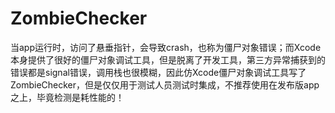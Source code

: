 # ZombieChecker

当app运行时，访问了悬垂指针，会导致crash，也称为僵尸对象错误；而Xcode本身提供了很好的僵尸对象调试工具，但是脱离了开发工具，第三方异常捕获到的错误都是signal错误，调用栈也很模糊，因此仿Xcode僵尸对象调试工具写了ZombieChecker，但是仅仅用于测试人员测试时集成，不推荐使用在发布版app之上，毕竟检测是耗性能的！